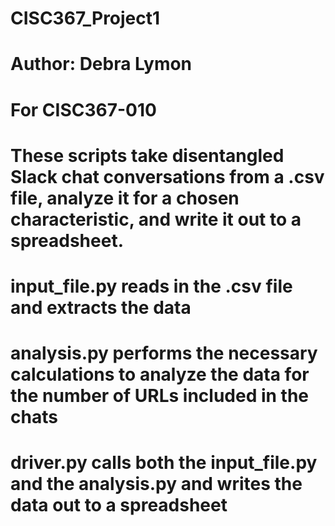 # CISC367_Project1
# Author: Debra Lymon
# For CISC367-010

# These scripts take disentangled Slack chat conversations from a .csv file, analyze it for a chosen characteristic, and write it out to a spreadsheet.

# input_file.py reads in the .csv file and extracts the data
# analysis.py performs the necessary calculations to analyze the data for the number of URLs included in the chats
# driver.py calls both the input_file.py and the analysis.py and writes the data out to a spreadsheet
